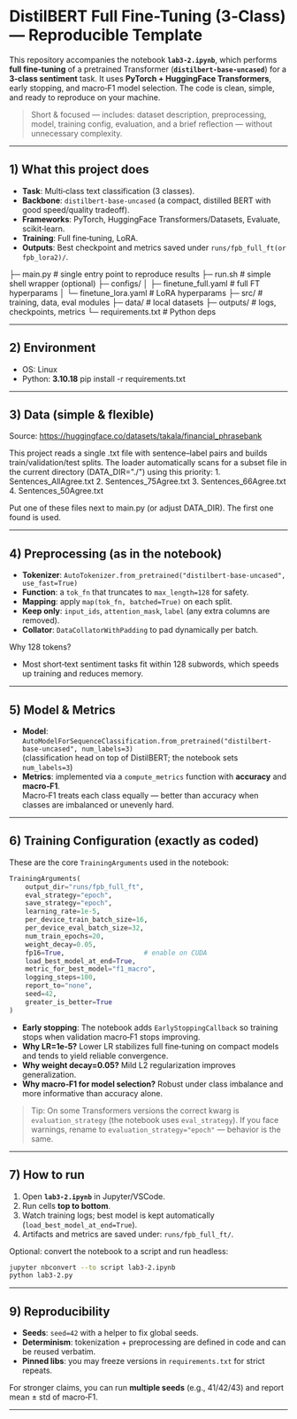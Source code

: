 # DistilBERT Full Fine-Tuning (3‑Class) — Reproducible Template

This repository accompanies the notebook **`lab3-2.ipynb`**, which performs **full fine‑tuning** of a pretrained Transformer (**`distilbert-base-uncased`**) for a **3‑class sentiment** task. It uses **PyTorch + HuggingFace Transformers**, early stopping, and macro‑F1 model selection. The code is clean, simple, and ready to reproduce on your machine.

> Short & focused — includes: dataset description, preprocessing, model, training config, evaluation, and a brief reflection — without unnecessary complexity.

---

## 1) What this project does

- **Task**: Multi‑class text classification (3 classes).
- **Backbone**: `distilbert-base-uncased` (a compact, distilled BERT with good speed/quality tradeoff).
- **Frameworks**: PyTorch, HuggingFace Transformers/Datasets, Evaluate, scikit‑learn.
- **Training**: Full fine‑tuning, LoRA.
- **Outputs**: Best checkpoint and metrics saved under `runs/fpb_full_ft(or fpb_lora2)/`.


├─ main.py                 # single entry point to reproduce results
├─ run.sh                  # simple shell wrapper (optional)
├─ configs/
│  ├─ finetune_full.yaml   # full FT hyperparams
│  └─ finetune_lora.yaml   # LoRA hyperparams
├─ src/                    # training, data, eval modules
├─ data/                   # local datasets
├─ outputs/                # logs, checkpoints, metrics
└─ requirements.txt        # Python deps

---

## 2) Environment
- OS: Linux
- Python: **3.10.18**
pip install -r requirements.txt

---

## 3) Data (simple & flexible)

Source: https://huggingface.co/datasets/takala/financial_phrasebank
  
This project reads a single .txt file with sentence–label pairs and builds train/validation/test splits. The loader automatically scans for a subset file in the current directory (DATA_DIR="./") using this priority:
	1.	Sentences_AllAgree.txt
	2.	Sentences_75Agree.txt
	3.	Sentences_66Agree.txt
	4.	Sentences_50Agree.txt

Put one of these files next to main.py (or adjust DATA_DIR). The first one found is used.


---

## 4) Preprocessing (as in the notebook)

- **Tokenizer**: `AutoTokenizer.from_pretrained("distilbert-base-uncased", use_fast=True)`  
- **Function**: a `tok_fn` that truncates to `max_length=128` for safety.
- **Mapping**: apply `map(tok_fn, batched=True)` on each split.
- **Keep only**: `input_ids`, `attention_mask`, `label` (any extra columns are removed).
- **Collator**: `DataCollatorWithPadding` to pad dynamically per batch.

Why 128 tokens?
- Most short‑text sentiment tasks fit within 128 subwords, which speeds up training and reduces memory.

---

## 5) Model & Metrics

- **Model**: `AutoModelForSequenceClassification.from_pretrained("distilbert-base-uncased", num_labels=3)`  
  (classification head on top of DistilBERT; the notebook sets `num_labels=3`)
- **Metrics**: implemented via a `compute_metrics` function with **accuracy** and **macro‑F1**.  
  Macro‑F1 treats each class equally — better than accuracy when classes are imbalanced or unevenly hard.

---

## 6) Training Configuration (exactly as coded)

These are the core `TrainingArguments` used in the notebook:

```python
TrainingArguments(
    output_dir="runs/fpb_full_ft",
    eval_strategy="epoch",
    save_strategy="epoch",
    learning_rate=1e-5,
    per_device_train_batch_size=16,
    per_device_eval_batch_size=32,
    num_train_epochs=20,
    weight_decay=0.05,
    fp16=True,                    # enable on CUDA
    load_best_model_at_end=True,
    metric_for_best_model="f1_macro",
    logging_steps=100,
    report_to="none",
    seed=42,
    greater_is_better=True
)
```

- **Early stopping**: The notebook adds `EarlyStoppingCallback` so training stops when validation macro‑F1 stops improving.  
- **Why LR=1e‑5?** Lower LR stabilizes full fine‑tuning on compact models and tends to yield reliable convergence.
- **Why weight decay=0.05?** Mild L2 regularization improves generalization.
- **Why macro‑F1 for model selection?** Robust under class imbalance and more informative than accuracy alone.

> Tip: On some Transformers versions the correct kwarg is `evaluation_strategy` (the notebook uses `eval_strategy`). If you face warnings, rename to `evaluation_strategy="epoch"` — behavior is the same.

---

## 7) How to run

1. Open **`lab3-2.ipynb`** in Jupyter/VSCode.  
2. Run cells **top to bottom**.  
3. Watch training logs; best model is kept automatically (`load_best_model_at_end=True`).  
4. Artifacts and metrics are saved under: `runs/fpb_full_ft/`.

Optional: convert the notebook to a script and run headless:
```bash
jupyter nbconvert --to script lab3-2.ipynb
python lab3-2.py
```

---


## 9) Reproducibility

- **Seeds**: `seed=42` with a helper to fix global seeds.
- **Determinism**: tokenization + preprocessing are defined in code and can be reused verbatim.
- **Pinned libs**: you may freeze versions in `requirements.txt` for strict repeats.

For stronger claims, you can run **multiple seeds** (e.g., 41/42/43) and report mean ± std of macro‑F1.

---
